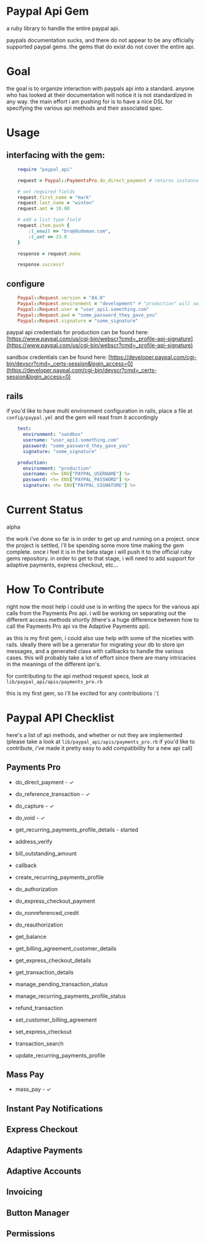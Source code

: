 # Paypal Api Gem

a ruby library to handle the entire paypal api.

paypals documentation sucks, and there do not appear to be any officially supported paypal gems.
the gems that do exist do not cover the entire api.

# Goal

the goal is to organize interaction with paypals api into a standard. anyone who has looked at their documentation will notice
it is not standardized in any way. the main effort i am pushing for is to have a nice DSL for specifying the various api
methods and their associated spec.

# Usage

## interfacing with the gem:
```ruby
	require "paypal_api"

	request = Paypal::PaymentsPro.do_direct_payment # returns instance of Paypal::DoDirectPaymentRequest

	# set required fields
	request.first_name = "mark"
	request.last_name = "winton"
	request.amt = 10.00

	# add a list type field
	request.item.push {
		:l_email => "bro@dudeman.com",
		:l_amt => 23.0
	}

	response = request.make

	response.success?
```
## configure
```ruby
	Paypal::Request.version = "84.0"
	Paypal::Request.environment = "development" # "production" will switch from the sandbox server to the real server
	Paypal::Request.user = "user_api1.something.com"
	Paypal::Request.pwd = "some_password_they_gave_you"
	Paypal::Request.signature = "some_signature"
```
paypal api credentials for production can be found here: [https://www.paypal.com/us/cgi-bin/webscr?cmd=_profile-api-signature](https://www.paypal.com/us/cgi-bin/webscr?cmd=_profile-api-signature)

sandbox credentials can be found here: [https://developer.paypal.com/cgi-bin/devscr?cmd=_certs-session&login_access=0](https://developer.paypal.com/cgi-bin/devscr?cmd=_certs-session&login_access=0)

## rails

if you'd like to have multi environment configuration in rails, place a file at `config/paypal.yml` and the gem will read from it accordingly
```yaml
	test:
	  environment: "sandbox"
	  username: "user_api1.something.com"
	  password: "some_password_they_gave_you"
	  signature: "some_signature"

	production:
	  environment: "production"
	  username: <%= ENV["PAYPAL_USERNAME"] %>
	  password: <%= ENV["PAYPAL_PASSWORD"] %>
	  signature: <%= ENV["PAYPAL_SIGNATURE"] %>
```
# Current Status

alpha

the work i've done so far is in order to get up and running on a project. once the project is settled, i'll be spending
some more time making the gem complete. once i feel it is in the beta stage i will push it to the official ruby gems
repository. in order to get to that stage, i will need to add support for adaptive payments, express checkout, etc...

# How To Contribute

right now the most help i could use is in writing the specs for the various api calls from the Payments Pro api. i will be working on
separating out the different access methods shortly (there's a huge difference between how to call the Payments Pro api vs the Adaptive Payments api).

as this is my first gem, i could also use help with some of the niceties with rails. ideally there will be a generator for migrating your db
to store ipn messages, and a generated class with callbacks to handle the various cases. this will probably take a lot of effort since there
are many intricacies in the meanings of the different ipn's.

for contributing to the api method request specs, look at `lib/paypal_api/apis/payments_pro.rb`

this is my first gem, so i'll be excited for any contributions :'(

# Paypal API Checklist

here's a list of api methods, and whether or not they are implemented (please take a look at `lib/paypal_api/apis/payments_pro.rb` if you'd
like to contribute, i've made it pretty easy to add compatibility for a new api call)

## Payments Pro

* do_direct_payment - &#10003;

* do_reference_transaction - &#10003;

* do_capture - &#10003;

* do_void - &#10003;

* get_recurring_payments_profile_details - started

* address_verify

* bill_outstanding_amount

* callback

* create_recurring_payments_profile

* do_authorization

* do_express_checkout_payment

* do_nonreferenced_credit

* do_reauthorization

* get_balance

* get_billing_agreement_customer_details

* get_express_checkout_details

* get_transaction_details

* manage_pending_transaction_status

* manage_recurring_payments_profile_status

* refund_transaction

* set_customer_billing_agreement

* set_express_checkout

* transaction_search

* update_recurring_payments_profile

## Mass Pay

* mass_pay - &#10003;

## Instant Pay Notifications

## Express Checkout

## Adaptive Payments

## Adaptive Accounts

## Invoicing

## Button Manager

## Permissions
